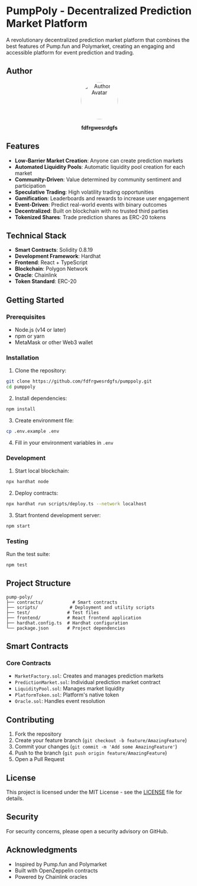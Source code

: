 # PumpPoly - Decentralized Prediction Market Platform

A revolutionary decentralized prediction market platform that combines the best features of Pump.fun and Polymarket, creating an engaging and accessible platform for event prediction and trading.

## Author

<div align="center">
  <img src="https://avatars.githubusercontent.com/fdfrgwesrdgfs" alt="Author Avatar" width="100" height="100" style="border-radius: 50%;">
  <p><strong>fdfrgwesrdgfs</strong></p>
</div>

## Features

- **Low-Barrier Market Creation**: Anyone can create prediction markets
- **Automated Liquidity Pools**: Automatic liquidity pool creation for each market
- **Community-Driven**: Value determined by community sentiment and participation
- **Speculative Trading**: High volatility trading opportunities
- **Gamification**: Leaderboards and rewards to increase user engagement
- **Event-Driven**: Predict real-world events with binary outcomes
- **Decentralized**: Built on blockchain with no trusted third parties
- **Tokenized Shares**: Trade prediction shares as ERC-20 tokens

## Technical Stack

- **Smart Contracts**: Solidity 0.8.19
- **Development Framework**: Hardhat
- **Frontend**: React + TypeScript
- **Blockchain**: Polygon Network
- **Oracle**: Chainlink
- **Token Standard**: ERC-20

## Getting Started

### Prerequisites

- Node.js (v14 or later)
- npm or yarn
- MetaMask or other Web3 wallet

### Installation

1. Clone the repository:
```bash
git clone https://github.com/fdfrgwesrdgfs/pumppoly.git
cd pumppoly
```

2. Install dependencies:
```bash
npm install
```

3. Create environment file:
```bash
cp .env.example .env
```

4. Fill in your environment variables in `.env`

### Development

1. Start local blockchain:
```bash
npx hardhat node
```

2. Deploy contracts:
```bash
npx hardhat run scripts/deploy.ts --network localhost
```

3. Start frontend development server:
```bash
npm start
```

### Testing

Run the test suite:
```bash
npm test
```

## Project Structure

```
pump-poly/
├── contracts/           # Smart contracts
├── scripts/            # Deployment and utility scripts
├── test/              # Test files
├── frontend/          # React frontend application
├── hardhat.config.ts  # Hardhat configuration
└── package.json       # Project dependencies
```

## Smart Contracts

### Core Contracts

- `MarketFactory.sol`: Creates and manages prediction markets
- `PredictionMarket.sol`: Individual prediction market contract
- `LiquidityPool.sol`: Manages market liquidity
- `PlatformToken.sol`: Platform's native token
- `Oracle.sol`: Handles event resolution

## Contributing

1. Fork the repository
2. Create your feature branch (`git checkout -b feature/AmazingFeature`)
3. Commit your changes (`git commit -m 'Add some AmazingFeature'`)
4. Push to the branch (`git push origin feature/AmazingFeature`)
5. Open a Pull Request

## License

This project is licensed under the MIT License - see the [LICENSE](LICENSE) file for details.

## Security

For security concerns, please open a security advisory on GitHub.

## Acknowledgments

- Inspired by Pump.fun and Polymarket
- Built with OpenZeppelin contracts
- Powered by Chainlink oracles 